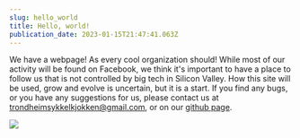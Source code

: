 ```yaml
---
slug: hello_world
title: Hello, world!
publication_date: 2023-01-15T21:47:41.063Z
---
```

We have a webpage! As every cool organization should! While most of our activity will be found on Facebook, we think it's important to have a place to follow us that is not controlled by big tech in [](https://en.wikipedia.org/wiki/Silicon_Valley)Silicon Valley. How this site will be used, grow and evolve is uncertain, but it is a start. If you find any bugs, or you have any suggestions for us, please contact us at [trondheimsykkelkjokken@gmail.com](mailto:trondheimsykkelkjokken@gmail.com), or on our [github page](https://github.com/Trondheim-Sykkelkjokken/website).

![](/uploads/23124852165_151e7d95da_c.jpg)